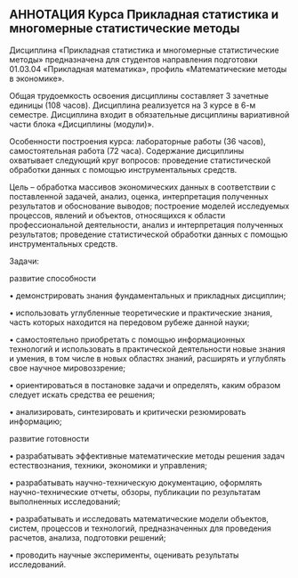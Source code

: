 ## АННОТАЦИЯ Курса Прикладная статистика и многомерные статистические методы 

Дисциплина «Прикладная статистика и многомерные статистические методы» предназначена для студентов направления подготовки 01.03.04 «Прикладная математика», профиль «Математические методы в экономике».

Общая трудоемкость освоения дисциплины составляет 3 зачетные единицы (108 часов). Дисциплина реализуется на 3 курсе в 6-м семестре. Дисциплина входит в обязательные дисциплины вариативной части блока «Дисциплины (модули)». 

Особенности построения курса: лабораторные работы (36 часов), самостоятельная работа (72 часа). Содержание дисциплины охватывает следующий круг вопросов: проведение статистической обработки данных с помощью инструментальных средств.

Цель – обработка массивов экономических данных в соответствии с поставленной задачей, анализ, оценка, интерпретация полученных результатов и обоснование выводов; построение моделей исследуемых процессов, явлений и объектов, относящихся к области профессиональной деятельности, анализ и интерпретация полученных результатов; проведение статистической обработки данных с помощью инструментальных средств.

Задачи:

развитие способности

•	демонстрировать знания фундаментальных и прикладных дисциплин;

•	использовать углубленные теоретические и практические знания, часть которых находится на передовом рубеже данной науки;

•	самостоятельно приобретать с помощью информационных технологий и использовать в практической деятельности новые знания и умения, в том числе в новых областях знаний, расширять и углублять свое научное мировоззрение;

•	ориентироваться в постановке задачи и определять, каким образом следует искать средства ее решения;

•	анализировать, синтезировать и критически резюмировать информацию;

развитие готовности

•	разрабатывать эффективные математические методы решения задач естествознания, техники, экономики и управления;

•	разрабатывать научно-техническую документацию, оформлять научно-технические отчеты, обзоры, публикации по результатам выполненных исследований;

•	разрабатывать и исследовать математические модели объектов, систем, процессов и технологий, предназначенных для проведения расчетов, анализа, подготовки решений;

•	проводить научные эксперименты, оценивать результаты исследований.
